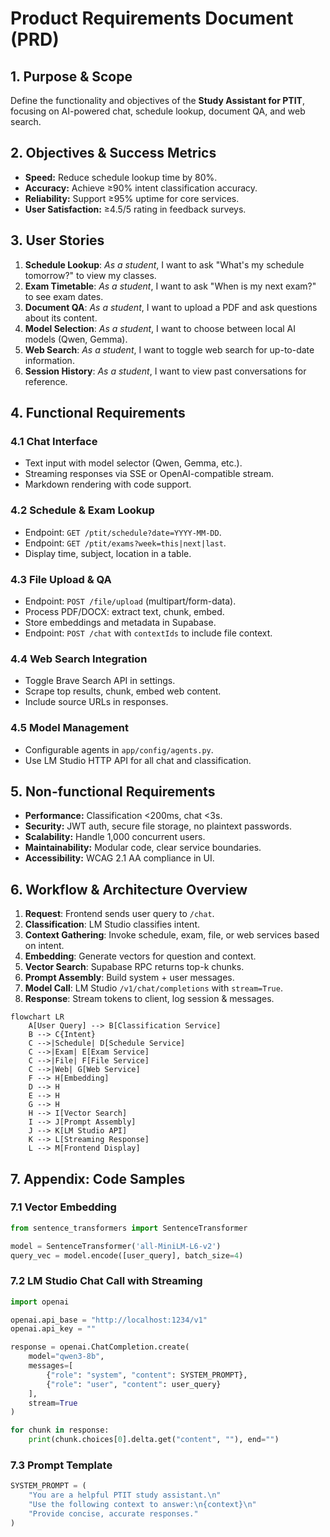 # Product Requirements Document (PRD)

## 1. Purpose & Scope

Define the functionality and objectives of the **Study Assistant for PTIT**, focusing on AI-powered chat, schedule lookup, document QA, and web search.

## 2. Objectives & Success Metrics

- **Speed:** Reduce schedule lookup time by 80%.
- **Accuracy:** Achieve ≥90% intent classification accuracy.
- **Reliability:** Support ≥95% uptime for core services.
- **User Satisfaction:** ≥4.5/5 rating in feedback surveys.

## 3. User Stories

1. **Schedule Lookup**: _As a student_, I want to ask "What's my schedule tomorrow?" to view my classes.
2. **Exam Timetable**: _As a student_, I want to ask "When is my next exam?" to see exam dates.
3. **Document QA**: _As a student_, I want to upload a PDF and ask questions about its content.
4. **Model Selection**: _As a student_, I want to choose between local AI models (Qwen, Gemma).
5. **Web Search**: _As a student_, I want to toggle web search for up-to-date information.
6. **Session History**: _As a student_, I want to view past conversations for reference.

## 4. Functional Requirements

### 4.1 Chat Interface

- Text input with model selector (Qwen, Gemma, etc.).
- Streaming responses via SSE or OpenAI-compatible stream.
- Markdown rendering with code support.

### 4.2 Schedule & Exam Lookup

- Endpoint: `GET /ptit/schedule?date=YYYY-MM-DD`.
- Endpoint: `GET /ptit/exams?week=this|next|last`.
- Display time, subject, location in a table.

### 4.3 File Upload & QA

- Endpoint: `POST /file/upload` (multipart/form-data).
- Process PDF/DOCX: extract text, chunk, embed.
- Store embeddings and metadata in Supabase.
- Endpoint: `POST /chat` with `contextIds` to include file context.

### 4.4 Web Search Integration

- Toggle Brave Search API in settings.
- Scrape top results, chunk, embed web content.
- Include source URLs in responses.

### 4.5 Model Management

- Configurable agents in `app/config/agents.py`.
- Use LM Studio HTTP API for all chat and classification.

## 5. Non-functional Requirements

- **Performance:** Classification <200ms, chat <3s.
- **Security:** JWT auth, secure file storage, no plaintext passwords.
- **Scalability:** Handle 1,000 concurrent users.
- **Maintainability:** Modular code, clear service boundaries.
- **Accessibility:** WCAG 2.1 AA compliance in UI.

## 6. Workflow & Architecture Overview

1. **Request**: Frontend sends user query to `/chat`.
2. **Classification**: LM Studio classifies intent.
3. **Context Gathering**: Invoke schedule, exam, file, or web services based on intent.
4. **Embedding**: Generate vectors for question and context.
5. **Vector Search**: Supabase RPC returns top-k chunks.
6. **Prompt Assembly**: Build system + user messages.
7. **Model Call**: LM Studio `/v1/chat/completions` with `stream=True`.
8. **Response**: Stream tokens to client, log session & messages.

```mermaid
flowchart LR
    A[User Query] --> B[Classification Service]
    B --> C{Intent}
    C -->|Schedule| D[Schedule Service]
    C -->|Exam| E[Exam Service]
    C -->|File| F[File Service]
    C -->|Web| G[Web Service]
    F --> H[Embedding]
    D --> H
    E --> H
    G --> H
    H --> I[Vector Search]
    I --> J[Prompt Assembly]
    J --> K[LM Studio API]
    K --> L[Streaming Response]
    L --> M[Frontend Display]
```

## 7. Appendix: Code Samples

### 7.1 Vector Embedding

```python
from sentence_transformers import SentenceTransformer

model = SentenceTransformer('all-MiniLM-L6-v2')
query_vec = model.encode([user_query], batch_size=4)
```

### 7.2 LM Studio Chat Call with Streaming

```python
import openai

openai.api_base = "http://localhost:1234/v1"
openai.api_key = ""

response = openai.ChatCompletion.create(
    model="qwen3-8b",
    messages=[
        {"role": "system", "content": SYSTEM_PROMPT},
        {"role": "user", "content": user_query}
    ],
    stream=True
)

for chunk in response:
    print(chunk.choices[0].delta.get("content", ""), end="")
```

### 7.3 Prompt Template

```python
SYSTEM_PROMPT = (
    "You are a helpful PTIT study assistant.\n"
    "Use the following context to answer:\n{context}\n"
    "Provide concise, accurate responses."
)
```
